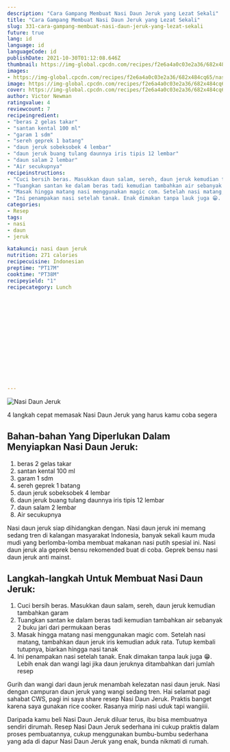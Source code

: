```yaml
---
description: "Cara Gampang Membuat Nasi Daun Jeruk yang Lezat Sekali"
title: "Cara Gampang Membuat Nasi Daun Jeruk yang Lezat Sekali"
slug: 331-cara-gampang-membuat-nasi-daun-jeruk-yang-lezat-sekali
future: true
lang: id
language: id
languageCode: id
publishDate: 2021-10-30T01:12:08.646Z 
thumbnail: https://img-global.cpcdn.com/recipes/f2e6a4a0c03e2a36/682x484cq65/nasi-daun-jeruk-foto-resep-utama.webp
images:
- https://img-global.cpcdn.com/recipes/f2e6a4a0c03e2a36/682x484cq65/nasi-daun-jeruk-foto-resep-utama.webp
image: https://img-global.cpcdn.com/recipes/f2e6a4a0c03e2a36/682x484cq65/nasi-daun-jeruk-foto-resep-utama.webp
cover: https://img-global.cpcdn.com/recipes/f2e6a4a0c03e2a36/682x484cq65/nasi-daun-jeruk-foto-resep-utama.webp
author: Victor Newman
ratingvalue: 4
reviewcount: 7
recipeingredient:
- "beras 2 gelas takar"
- "santan kental 100 ml"
- "garam 1 sdm"
- "sereh geprek 1 batang"
- "daun jeruk sobeksobek 4 lembar"
- "daun jeruk buang tulang daunnya iris tipis 12 lembar"
- "daun salam 2 lembar"
- "Air secukupnya"
recipeinstructions:
- "Cuci bersih beras. Masukkan daun salam, sereh, daun jeruk kemudian tambahkan garam"
- "Tuangkan santan ke dalam beras tadi kemudian tambahkan air sebanyak 2 buku jari dari permukaan beras"
- "Masak hingga matang nasi menggunakan magic com. Setelah nasi matang, tambahkan daun jeruk iris kemudian aduk rata. Tutup kembali tutupnya, biarkan hingga nasi tanak"
- "Ini penampakan nasi setelah tanak. Enak dimakan tanpa lauk juga 😁. Lebih enak dan wangi lagi jika daun jeruknya ditambahkan dari jumlah resep"
categories:
- Resep
tags:
- nasi
- daun
- jeruk

katakunci: nasi daun jeruk 
nutrition: 271 calories
recipecuisine: Indonesian
preptime: "PT17M"
cooktime: "PT38M"
recipeyield: "1"
recipecategory: Lunch


     
    
    
    
    
    
    
    
    
    
    
      
    
---
```



![Nasi Daun Jeruk](https://img-global.cpcdn.com/recipes/f2e6a4a0c03e2a36/682x484cq65/nasi-daun-jeruk-foto-resep-utama.webp)

4 langkah cepat memasak  Nasi Daun Jeruk yang harus kamu coba segera

<!--inarticleads1-->

## Bahan-bahan Yang Diperlukan Dalam Menyiapkan Nasi Daun Jeruk:

1. beras 2 gelas takar
1. santan kental 100 ml
1. garam 1 sdm
1. sereh geprek 1 batang
1. daun jeruk sobeksobek 4 lembar
1. daun jeruk buang tulang daunnya iris tipis 12 lembar
1. daun salam 2 lembar
1. Air secukupnya

Nasi daun jeruk siap dihidangkan dengan. Nasi daun jeruk ini memang sedang tren di kalangan masyarakat Indonesia, banyak sekali kaum muda mudi yang berlomba-lomba membuat makanan nasi putih spesial ini. Nasi daun jeruk ala geprek bensu rekomended buat di coba. Geprek bensu nasi daun jeruk anti mainst. 

<!--inarticleads2-->

## Langkah-langkah Untuk Membuat Nasi Daun Jeruk:

1. Cuci bersih beras. Masukkan daun salam, sereh, daun jeruk kemudian tambahkan garam
1. Tuangkan santan ke dalam beras tadi kemudian tambahkan air sebanyak 2 buku jari dari permukaan beras
1. Masak hingga matang nasi menggunakan magic com. Setelah nasi matang, tambahkan daun jeruk iris kemudian aduk rata. Tutup kembali tutupnya, biarkan hingga nasi tanak
1. Ini penampakan nasi setelah tanak. Enak dimakan tanpa lauk juga 😁. Lebih enak dan wangi lagi jika daun jeruknya ditambahkan dari jumlah resep


Gurih dan wangi dari daun jeruk menambah kelezatan nasi daun jeruk. Nasi dengan campuran daun jeruk yang wangi sedang tren. Hai selamat pagi sahabat CWS, pagi ini saya share resep Nasi Daun Jeruk. Praktis banget karena saya gunakan rice cooker. Rasanya mirip nasi uduk tapi wangiiii. 

Daripada kamu beli  Nasi Daun Jeruk  diluar terus, ibu  bisa membuatnya sendiri dirumah. Resep  Nasi Daun Jeruk  sederhana ini cukup praktis dalam proses pembuatannya, cukup menggunakan bumbu-bumbu sederhana yang ada di dapur  Nasi Daun Jeruk  yang enak, bunda nikmati di rumah.
